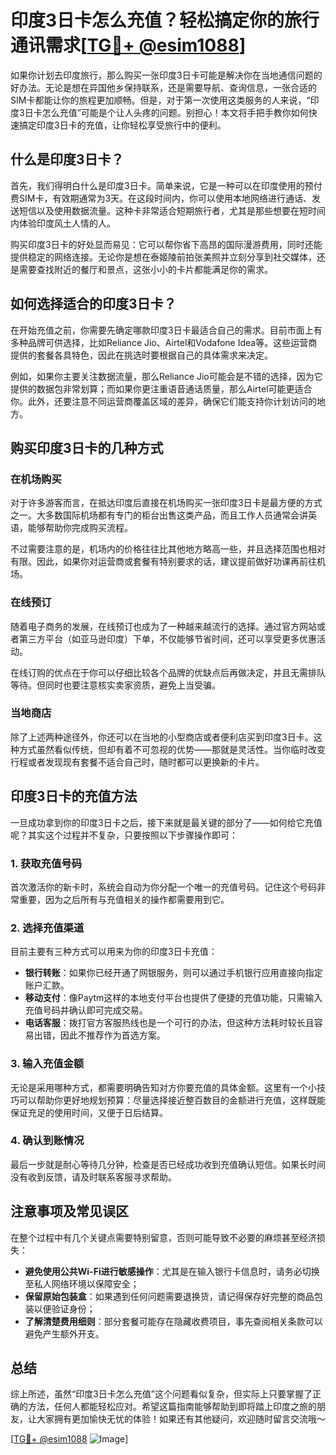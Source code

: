 # 印度3日卡怎么充值？轻松搞定你的旅行通讯需求[[TG💪+ @esim1088](https://t.me/s/esim1088)]

如果你计划去印度旅行，那么购买一张印度3日卡可能是解决你在当地通信问题的好办法。无论是想在异国他乡保持联系，还是需要导航、查询信息，一张合适的SIM卡都能让你的旅程更加顺畅。但是，对于第一次使用这类服务的人来说，“印度3日卡怎么充值”可能是个让人头疼的问题。别担心！本文将手把手教你如何快速搞定印度3日卡的充值，让你轻松享受旅行中的便利。

## 什么是印度3日卡？

首先，我们得明白什么是印度3日卡。简单来说，它是一种可以在印度使用的预付费SIM卡，有效期通常为3天。在这段时间内，你可以使用本地网络进行通话、发送短信以及使用数据流量。这种卡非常适合短期旅行者，尤其是那些想要在短时间内体验印度风土人情的人。

购买印度3日卡的好处显而易见：它可以帮你省下高昂的国际漫游费用，同时还能提供稳定的网络连接。无论你是想在泰姬陵前拍张美照并立刻分享到社交媒体，还是需要查找附近的餐厅和景点，这张小小的卡片都能满足你的需求。

## 如何选择适合的印度3日卡？

在开始充值之前，你需要先确定哪款印度3日卡最适合自己的需求。目前市面上有多种品牌可供选择，比如Reliance Jio、Airtel和Vodafone Idea等。这些运营商提供的套餐各具特色，因此在挑选时要根据自己的具体需求来决定。

例如，如果你主要关注数据流量，那么Reliance Jio可能会是不错的选择，因为它提供的数据包非常划算；而如果你更注重语音通话质量，那么Airtel可能更适合你。此外，还要注意不同运营商覆盖区域的差异，确保它们能支持你计划访问的地方。

## 购买印度3日卡的几种方式

### 在机场购买

对于许多游客而言，在抵达印度后直接在机场购买一张印度3日卡是最方便的方式之一。大多数国际机场都有专门的柜台出售这类产品，而且工作人员通常会讲英语，能够帮助你完成购买流程。

不过需要注意的是，机场内的价格往往比其他地方略高一些，并且选择范围也相对有限。因此，如果你对运营商或套餐有特别要求的话，建议提前做好功课再前往机场。

### 在线预订

随着电子商务的发展，在线预订也成为了一种越来越流行的选择。通过官方网站或者第三方平台（如亚马逊印度）下单，不仅能够节省时间，还可以享受更多优惠活动。

在线订购的优点在于你可以仔细比较各个品牌的优缺点后再做决定，并且无需排队等待。但同时也要注意核实卖家资质，避免上当受骗。

### 当地商店

除了上述两种途径外，你还可以在当地的小型商店或者便利店买到印度3日卡。这种方式虽然看似传统，但却有着不可忽视的优势——那就是灵活性。当你临时改变行程或者发现现有套餐不适合自己时，随时都可以更换新的卡片。

## 印度3日卡的充值方法

一旦成功拿到你的印度3日卡之后，接下来就是最关键的部分了——如何给它充值呢？其实这个过程并不复杂，只要按照以下步骤操作即可：

### 1. 获取充值号码

首次激活你的新卡时，系统会自动为你分配一个唯一的充值号码。记住这个号码非常重要，因为之后所有与充值相关的操作都需要用到它。

### 2. 选择充值渠道

目前主要有三种方式可以用来为你的印度3日卡充值：
- **银行转账**：如果你已经开通了网银服务，则可以通过手机银行应用直接向指定账户汇款。
- **移动支付**：像Paytm这样的本地支付平台也提供了便捷的充值功能，只需输入充值号码并确认即可完成交易。
- **电话客服**：拨打官方客服热线也是一个可行的办法，但这种方法耗时较长且容易出错，因此不推荐作为首选方案。

### 3. 输入充值金额

无论是采用哪种方式，都需要明确告知对方你要充值的具体金额。这里有一个小技巧可以帮助你更好地规划预算：尽量选择接近整百数目的金额进行充值，这样既能保证充足的使用时间，又便于日后结算。

### 4. 确认到账情况

最后一步就是耐心等待几分钟，检查是否已经成功收到充值确认短信。如果长时间没有收到反馈，请及时联系客服寻求帮助。

## 注意事项及常见误区

在整个过程中有几个关键点需要特别留意，否则可能导致不必要的麻烦甚至经济损失：

- **避免使用公共Wi-Fi进行敏感操作**：尤其是在输入银行卡信息时，请务必切换至私人网络环境以保障安全；
- **保留原始包装盒**：如果遇到任何问题需要退换货，请记得保存好完整的商品包装以便验证身份；
- **了解清楚费用细则**：部分套餐可能存在隐藏收费项目，事先查阅相关条款可以避免产生额外开支。

## 总结

综上所述，虽然“印度3日卡怎么充值”这个问题看似复杂，但实际上只要掌握了正确的方法，任何人都能轻松应对。希望这篇指南能够帮助到即将踏上印度之旅的朋友，让大家拥有更加愉快无忧的体验！如果还有其他疑问，欢迎随时留言交流哦～

[[TG💪+ @esim1088](https://t.me/s/esim1088) ![Image](https://i.postimg.cc/4NQfJmqS/Snipaste-2025-05-13-00-14-12.png)]